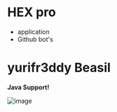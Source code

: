 # HEX pro
- application
- Github bot's
# yurifr3ddy Beasil
**Java Support!**

![image](https://cdn.discordapp.com/avatars/933891035216613446/77e3972bea14cf93189b5dc22dd0e322.webp?size=2048)

